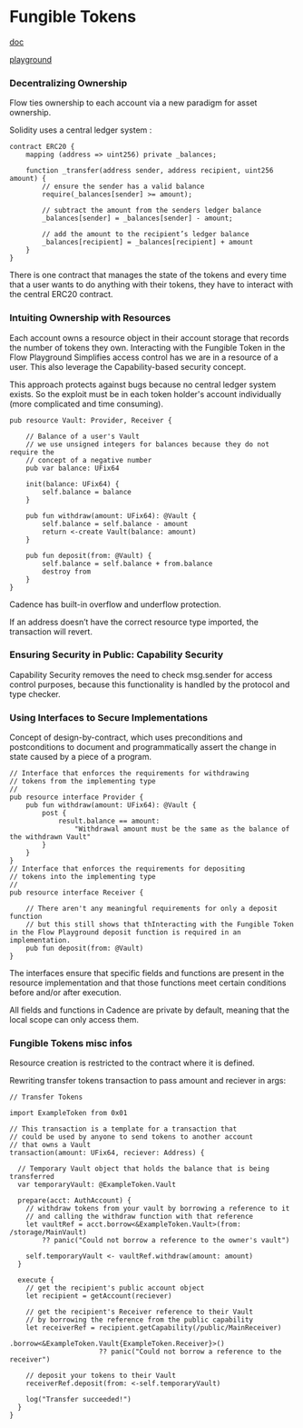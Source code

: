 # Fungible Tokens

[doc](https://docs.onflow.org/cadence/tutorial/03-fungible-tokens/)

[playground](https://play.onflow.org/7c60f681-40c7-4a18-82de-b81b3b6c7915)

### Decentralizing Ownership

Flow ties ownership to each account via a new paradigm for asset ownership.

Solidity uses a central ledger system :

```
contract ERC20 {
    mapping (address => uint256) private _balances;

    function _transfer(address sender, address recipient, uint256 amount) {
        // ensure the sender has a valid balance
        require(_balances[sender] >= amount);

        // subtract the amount from the senders ledger balance
        _balances[sender] = _balances[sender] - amount;

        // add the amount to the recipient’s ledger balance
        _balances[recipient] = _balances[recipient] + amount
    }
}
```

There is one contract that manages the state of the tokens and every time that a user wants to do anything with their tokens, they have to interact with the central ERC20 contract.

### Intuiting Ownership with Resources

Each account owns a resource object in their account storage that records the number of tokens they own.
Interacting with the Fungible Token in the Flow Playground
Simplifies access control has we are in a resource of a user. This also leverage the Capability-based security concept.

This approach protects against bugs because no central ledger system exists. So the exploit must be in each token holder's account individually (more complicated and time consuming).

```
pub resource Vault: Provider, Receiver {

    // Balance of a user's Vault
    // we use unsigned integers for balances because they do not require the
    // concept of a negative number
    pub var balance: UFix64

    init(balance: UFix64) {
        self.balance = balance
    }

    pub fun withdraw(amount: UFix64): @Vault {
        self.balance = self.balance - amount
        return <-create Vault(balance: amount)
    }

    pub fun deposit(from: @Vault) {
        self.balance = self.balance + from.balance
        destroy from
    }
}
```

Cadence has built-in overflow and underflow protection.

If an address doesn’t have the correct resource type imported, the transaction will revert.


### Ensuring Security in Public: Capability Security

Capability Security removes the need to check msg.sender for access control purposes, because this functionality is handled by the protocol and type checker.

### Using Interfaces to Secure Implementations

Concept of design-by-contract, which uses preconditions and postconditions to document and programmatically assert the change in state caused by a piece of a program.

```
// Interface that enforces the requirements for withdrawing
// tokens from the implementing type
//
pub resource interface Provider {
    pub fun withdraw(amount: UFix64): @Vault {
        post {
            result.balance == amount:
                "Withdrawal amount must be the same as the balance of the withdrawn Vault"
        }
    }
}
// Interface that enforces the requirements for depositing
// tokens into the implementing type
//
pub resource interface Receiver {

    // There aren't any meaningful requirements for only a deposit function
    // but this still shows that thInteracting with the Fungible Token in the Flow Playground deposit function is required in an implementation.
    pub fun deposit(from: @Vault)
}
```

The interfaces ensure that specific fields and functions are present in the resource implementation and that those functions meet certain conditions before and/or after execution. 

All fields and functions in Cadence are private by default, meaning that the local scope can only access them.

### Fungible Tokens misc infos

Resource creation is restricted to the contract where it is defined.

Rewriting transfer tokens transaction to pass amount and reciever in args:

```
// Transfer Tokens

import ExampleToken from 0x01

// This transaction is a template for a transaction that
// could be used by anyone to send tokens to another account
// that owns a Vault
transaction(amount: UFix64, reciever: Address) {

  // Temporary Vault object that holds the balance that is being transferred
  var temporaryVault: @ExampleToken.Vault

  prepare(acct: AuthAccount) {
    // withdraw tokens from your vault by borrowing a reference to it
    // and calling the withdraw function with that reference
    let vaultRef = acct.borrow<&ExampleToken.Vault>(from: /storage/MainVault)
        ?? panic("Could not borrow a reference to the owner's vault")
      
    self.temporaryVault <- vaultRef.withdraw(amount: amount)
  }

  execute {
    // get the recipient's public account object
    let recipient = getAccount(reciever)

    // get the recipient's Receiver reference to their Vault
    // by borrowing the reference from the public capability
    let receiverRef = recipient.getCapability(/public/MainReceiver)
                      .borrow<&ExampleToken.Vault{ExampleToken.Receiver}>()
                      ?? panic("Could not borrow a reference to the receiver")

    // deposit your tokens to their Vault
    receiverRef.deposit(from: <-self.temporaryVault)

    log("Transfer succeeded!")
  }
}
```
